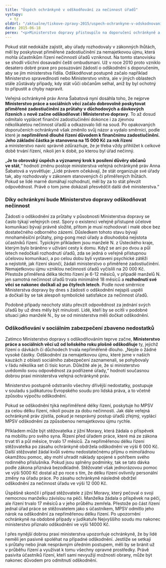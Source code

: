 ```yaml
---
title: "Úspěch ochránkyně v odškodňování za nečinnost úřadů"
vystupy:
  - tz
oldUrl: "/aktualne/tiskove-zpravy-2015/uspech-ochrankyne-v-odskodnovani-za-necinnost-uradu"
date: 2015-06-18
perex: "<p>Ministerstvo dopravy přistoupilo na doporučení ochránkyně a začne lidi odškodňovat za nečinnost úřadů. Po Ministerstvu práce a sociálních věcí, které od loňského roku dobrovolně odškodňuje za nesprávný úřední postup, tak ochránkyně dosáhla dalšího úspěchu ve prospěch lidí, kteří měsíce i roky marně čekali na úřední rozhodnutí ve své věci a celou dobu museli žít v nejistotě a stresu.</p>"
---
```


<!-- imported from the old website -->

<p>Pokud stát nedokáže zajistit, aby úřady rozhodovaly v zákonných lhůtách, měl by poskytovat přiměřené zadostiučinění za nemajetkovou újmu, která mohla účastníkům řízení nečinností úřadů vzniknout. Na tomto stanovisku se shodli všichni dosavadní čeští ombudsmani. Už v roce 2010 proto vzniklo desatero dobré praxe pro posuzování žádostí o odškodnění s doporučením, aby se jím ministerstva řídila. Odškodňovat postupně začalo například Ministerstvo spravedlnosti nebo Ministerstvo vnitra, ale v jiných oblastech stále zůstávaly případy, kdy stát vůči občanům selhal, aniž by byl ochotný to připustit a chyby napravit.</p><p>Veřejná ochránkyně práv Anna Šabatová nyní dosáhla toho, že nejprve <strong>Ministerstvo práce a sociálních věcí začalo dobrovolně poskytovat přiměřené zadostiučinění za průtahy v důchodových a dávkových řízeních</strong> a <strong>nově začne odškodňovat i Ministerstvo dopravy</strong>. To až dosud odmítalo vyplácet finanční zadostiučinění dokonce i za zjevnou několikaletou nečinnost úřadů a odkazovalo lidi na soud. Po opakovaných doporučeních ochránkyně však změnilo svůj názor a vydalo směrnici, podle které je <strong>nepřiměřeně dlouhé řízení důvodem k finančnímu zadostiučinění. Jeho základní částka je stanovena na 15 000 Kč za rok řízení</strong> a ministerstvo navíc správně zdůrazňuje, že je třeba vždy přihlížet k celkové době trvání řízení, nikoli jen k době, po kterou byl úřad nečinný.</p><p>„<strong>Je to obrovský úspěch a významný krok k posílení důvěry občanů ve stát</strong>,“ hodnotí změnu postoje ministerstva veřejná ochránkyně práv Anna Šabatová a vysvětluje: „Lidé právem očekávají, že stát organizuje své úřady tak, aby rozhodovaly v zákonem stanovených či přiměřených lhůtách. Pokud se lidé marně domáhají rozhodnutí, měl by za to stát převzít odpovědnost. Právě o tom jsme dokázali přesvědčit další dvě ministerstva.“</p><h3>Díky ochránkyni bude Ministerstvo dopravy odškodňovat nečinnost</h3><p>Žádosti o odškodnění za průtahy v působnosti Ministerstva dopravy se často týkají veřejných cest. Spory o existenci veřejně přístupné účelové komunikaci bývají právně složité, přitom je musí rozhodovat i malé obce bez dostatečného odborného zázemí. Důsledkem tohoto stavu bývají mnohaměsíční průtahy, ping-pong mezi úřady a dlouhodobá nejistota účastníků řízení. Typickým příkladem jsou manželé N. z Ústeckého kraje, kterým bylo bráněno v užívání cesty k domu. Když se ani po dvou a půl letech nedočkali rozhodnutí úřadů, zda se jedná o veřejně přístupnou účelovou komunikaci, a po celou dobu byli vystaveni psychické zátěži a nejistotě, jak řízení skončí, žádali ministerstvo o přiměřené zadostiučinění. Nemajetkovou újmu vzniklou nečinností úřadů vyčíslili na 20 000 Kč. Přestože přiměřená délka těchto řízení je 6-12 měsíců, v případě manželů N. jen samotná nečinnost úřadů trvala minimálně 18 měsíců a <strong>rozhodnutí své věci se nakonec dočkali až po čtyřech letech</strong>. Podle nové směrnice Ministerstva dopravy by dnes s žádostí o odškodnění nejspíš uspěli a dočkali by se tak alespoň symbolické satisfakce za nečinnost úřadů. </p><p>Podobné případy neochoty státu převzít odpovědnost za jednání svých úřadů by už dnes měly být minulostí. Lidé, kteří by se ocitli v podobné situaci jako manželé N., by se od ministerstva měli dočkat odškodnění.</p><h3>Odškodňování v sociálním zabezpečení zbaveno nedostatků</h3><p>Zatímco Ministerstvo dopravy s odškodňováním teprve začne, <strong>Ministerstvo práce a sociálních věcí už od loňského roku plošně odškodňuje</strong> ty, jejichž řízení o dávkách či důchodech trvala nepřiměřeně dlouho. „Nejde o žádné vysoké částky. Odškodnění za nemajetkovou újmu, které jsme v našich kauzách z oblasti sociálního zabezpečení zaznamenali, se pohybovaly v řádu několika set či tisíc korun. Důležité ale je, že si ministerstvo uvědomilo svou odpovědnost za podřízené úřady,“ hodnotí současnou dobrou praxi ministerstva veřejná ochránkyně práv. </p><p>Ministerstvo postupně odstranilo všechny dřívější nedostatky, postupuje v souladu s judikaturou Evropského soudu pro lidská práva, a to včetně způsobu výpočtu odškodnění. </p><p>Pokud se odškodnění týká nepřiměřené délky řízení, poskytuje ho MPSV za celou délku řízení, nikoli pouze za dobu nečinnosti. Jak dále veřejná ochránkyně práv zjistila, pokud je nesprávný postup úřadů zřejmý, vyplácí MPSV odškodnění za způsobenou nemajetkovou újmu rychle.</p><p>Příkladem může být stěžovatelka z jižní Moravy, která žádala o příspěvek na mobilitu pro svého syna. Řízení před úřadem práce, které má ze zákona trvat tři a půl měsíce, trvalo 17 měsíců. Za nepřiměřenou délku řízení stěžovatelka po zásahu ochránkyně obdržela odškodnění ve výši 6 000 Kč. Další stěžovatel žádal kvůli svému nedostatečnému příjmu o mimořádnou okamžitou pomoc, aby mohl uhradit náklady spojené s pohřbem svého rodinného příslušníka. Pokud jsou splněny podmínky, tak se tato dávka podle zákona přiznává bezodkladně. Stěžovatel však jednorázovou pomoc ve výši 5000 Kč dostal až po roce s tím, že délku řízení ovlivnily personální změny na úřadu práce. Po zásahu ochránkyně následně obdržel odškodnění za nečinnost úřadu ve výši 12 000 Kč.</p><p>Úspěšně skončil i případ stěžovatele z jižní Moravy, který pečoval o svoji nemocnou manželku závislou na péči. Manželka žádala o příspěvek na péči, ale řízení trvalo 17 měsíců a v jeho průběhu zemřela. Přestože po část řízení jednal úřad práce se stěžovatelem jako s účastníkem, MPSV odmítlo jeho nárok na odškodnění za nepřiměřenou délku řízení. Po upozornění ochránkyně na obdobné případy v judikatuře Nejvyššího soudu mu nakonec ministerstvo přiznalo odškodnění ve výši 14000 Kč.</p>I přes nynější dobrou praxi ministerstva upozorňuje ochránkyně, že by lidé neměli jen pasivně spoléhat na případné odškodnění. Jestliže se setkají s průtahy nebo jinak nesprávným úředním postupem, měli by se bránit už v průběhu řízení a využívat k tomu všechny opravné prostředky. Právě pasivita účastníků řízení, kteří sami nevyužijí možnosti obrany, může být nakonec důvodem pro odmítnutí odškodnění.
